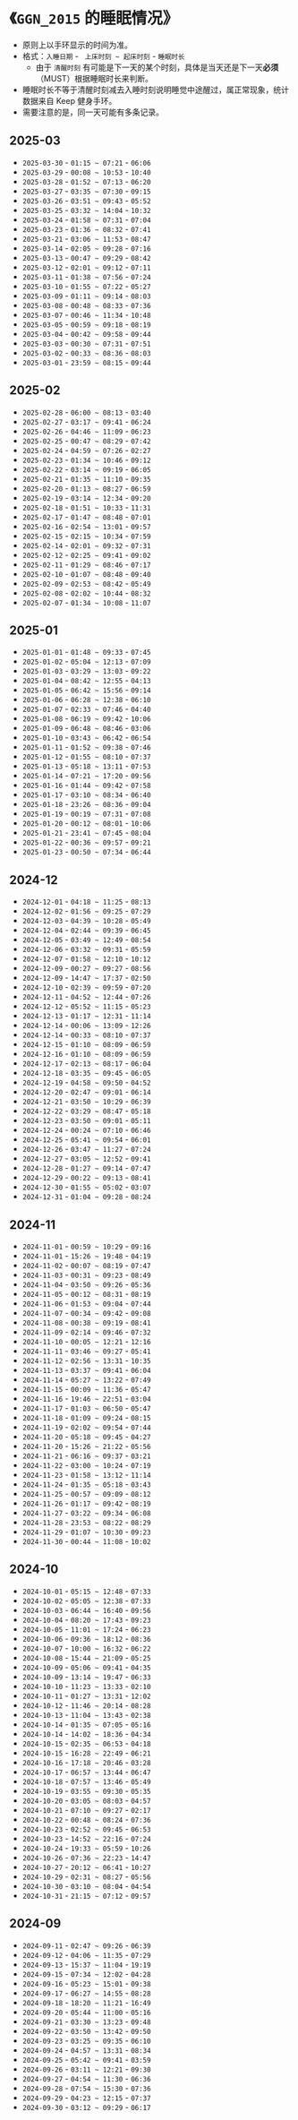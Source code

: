 # 《`GGN_2015` 的睡眠情况》

- 原则上以手环显示的时间为准。
- 格式：`入睡日期` - ` 上床时刻 ~ 起床时刻` - `睡眠时长`
  - 由于 `清醒时刻` 有可能是下一天的某个时刻，具体是当天还是下一天**必须**（MUST）根据睡眠时长来判断。
- 睡眠时长不等于清醒时刻减去入睡时刻说明睡觉中途醒过，属正常现象，统计数据来自 Keep 健身手环。
- 需要注意的是，同一天可能有多条记录。

## 2025-03

- `2025-03-30` - `01:15 ~ 07:21` - `06:06`
- `2025-03-29` - `00:08 ~ 10:53` - `10:40`
- `2025-03-28` - `01:52 ~ 07:13` - `06:20`
- `2025-03-27` - `03:35 ~ 07:30` - `09:15`
- `2025-03-26` - `03:51 ~ 09:43` - `05:52`
- `2025-03-25` - `03:32 ~ 14:04` - `10:32`
- `2025-03-24` - `01:58 ~ 07:31` - `07:04`
- `2025-03-23` - `01:36 ~ 08:32` - `07:41`
- `2025-03-21` - `03:06 ~ 11:53` - `08:47`
- `2025-03-14` - `02:05 ~ 09:28` - `07:16`
- `2025-03-13` - `00:47 ~ 09:29` - `08:42`
- `2025-03-12` - `02:01 ~ 09:12` - `07:11`
- `2025-03-11` - `01:38 ~ 07:56` - `07:24`
- `2025-03-10` - `01:55 ~ 07:22` - `05:27`
- `2025-03-09` - `01:11 ~ 09:14` - `08:03`
- `2025-03-08` - `00:48 ~ 08:33` - `07:36` 
- `2025-03-07` - `00:46 ~ 11:34` - `10:48`
- `2025-03-05` - `00:59 ~ 09:18` - `08:19`
- `2025-03-04` - `00:42 ~ 09:58` - `09:44`
- `2025-03-03` - `00:30 ~ 07:31` - `07:51`
- `2025-03-02` - `00:33 ~ 08:36` - `08:03`
- `2025-03-01` - `23:59 ~ 08:15` - `09:44`

## 2025-02

- `2025-02-28` - `06:00 ~ 08:13` - `03:40`
- `2025-02-27` - `03:17 ~ 09:41` - `06:24`
- `2025-02-26` - `04:46 ~ 11:09` - `06:23`
- `2025-02-25` - `00:47 ~ 08:29` - `07:42`
- `2025-02-24` - `04:59 ~ 07:26` - `02:27`
- `2025-02-23` - `01:34 ~ 10:46` - `09:12`
- `2025-02-22` - `03:14 ~ 09:19` - `06:05`
- `2025-02-21` - `01:35 ~ 11:10` - `09:35`
- `2025-02-20` - `01:13 ~ 08:27` - `06:59`
- `2025-02-19` - `03:14 ~ 12:34` - `09:20`
- `2025-02-18` - `01:51 ~ 10:33` - `11:31`
- `2025-02-17` - `01:47 ~ 08:48` - `07:01`
- `2025-02-16` - `02:54 ~ 13:01` - `09:57`
- `2025-02-15` - `02:15 ~ 10:34` - `07:59`
- `2025-02-14` - `02:01 ~ 09:32` - `07:31`
- `2025-02-12` - `02:25 ~ 09:41` - `09:02`
- `2025-02-11` - `01:29 ~ 08:46` - `07:17`
- `2025-02-10` - `01:07 ~ 08:48` - `09:40`
- `2025-02-09` - `02:53 ~ 08:42` - `05:49`
- `2025-02-08` - `02:02 ~ 10:44` - `08:32`
- `2025-02-07` - `01:34 ~ 10:08` - `11:07` 

## 2025-01

- `2025-01-01` - `01:48 ~ 09:33` - `07:45`
- `2025-01-02` - `05:04 ~ 12:13` - `07:09`
- `2025-01-03` - `03:29 ~ 13:03` - `09:22`
- `2025-01-04` - `08:42 ~ 12:55` - `04:13`
- `2025-01-05` - `06:42 ~ 15:56` - `09:14`
- `2025-01-06` - `06:28 ~ 12:38` - `06:10`
- `2025-01-07` - `02:33 ~ 07:46` - `04:40`
- `2025-01-08` - `06:19 ~ 09:42` - `10:06`
- `2025-01-09` - `06:48 ~ 08:46` - `03:06`
- `2025-01-10` - `03:43 ~ 06:42` - `06:54`
- `2025-01-11` - `01:52 ~ 09:38` - `07:46`
- `2025-01-12` - `01:55 ~ 08:10` - `07:37`
- `2025-01-13` - `05:18 ~ 13:11` - `07:53`
- `2025-01-14` - `07:21 ~ 17:20` - `09:56`
- `2025-01-16` - `01:44 ~ 09:42` - `07:58`
- `2025-01-17` - `03:10 ~ 08:34` - `06:40`
- `2025-01-18` - `23:26 ~ 08:36` - `09:04`
- `2025-01-19` - `00:19 ~ 07:31` - `07:08`
- `2025-01-20` - `00:12 ~ 08:01` - `10:06`
- `2025-01-21` - `23:41 ~ 07:45` - `08:04`
- `2025-01-22` - `00:36 ~ 09:57` - `09:21`
- `2025-01-23` - `00:50 ~ 07:34` - `06:44`

## 2024-12

- `2024-12-01` - `04:18 ~ 11:25` - `08:13`
- `2024-12-02` - `01:56 ~ 09:25` - `07:29`
- `2024-12-03` - `04:39 ~ 10:28` - `05:49`
- `2024-12-04` - `02:44 ~ 09:39` - `06:45`
- `2024-12-05` - `03:49 ~ 12:49` - `08:54`
- `2024-12-06` - `03:32 ~ 09:31` - `05:59`
- `2024-12-07` - `01:58 ~ 12:10` - `10:12`
- `2024-12-09` - `00:27 ~ 09:27` - `08:56`
- `2024-12-09` - `14:47 ~ 17:37` - `02:50`
- `2024-12-10` - `02:39 ~ 09:59` - `07:20`
- `2024-12-11` - `04:52 ~ 12:44` - `07:26`
- `2024-12-12` - `05:52 ~ 11:15` - `05:23`
- `2024-12-13` - `01:17 ~ 12:31` - `11:14`
- `2024-12-14` - `00:06 ~ 13:09` - `12:26`
- `2024-12-14` - `00:33 ~ 08:10` - `07:37`
- `2024-12-15` - `01:10 ~ 08:09` - `06:59`
- `2024-12-16` - `01:10 ~ 08:09` - `06:59`
- `2024-12-17` - `02:13 ~ 08:17` - `06:04`
- `2024-12-18` - `03:35 ~ 09:45` - `06:05`
- `2024-12-19` - `04:58 ~ 09:50` - `04:52`
- `2024-12-20` - `02:47 ~ 09:01` - `06:14`
- `2024-12-21` - `03:50 ~ 10:29` - `06:39`
- `2024-12-22` - `03:29 ~ 08:47` - `05:18`
- `2024-12-23` - `03:50 ~ 09:01` - `05:11`
- `2024-12-24` - `00:24 ~ 07:10` - `06:46`
- `2024-12-25` - `05:41 ~ 09:54` - `06:01`
- `2024-12-26` - `03:47 ~ 11:27` - `07:24`
- `2024-12-27` - `03:05 ~ 12:52` - `09:41`
- `2024-12-28` - `01:27 ~ 09:14` - `07:47`
- `2024-12-29` - `00:22 ~ 09:13` - `08:41`
- `2024-12-30` - `01:55 ~ 05:02` - `03:07`
- `2024-12-31` - `01:04 ~ 09:28` - `08:24`

## 2024-11

- `2024-11-01` - `00:59 ~ 10:29` - `09:16`
- `2024-11-01` - `15:26 ~ 19:48` - `04:19`
- `2024-11-02` - `00:07 ~ 08:19` - `07:47`
- `2024-11-03` - `00:31 ~ 09:23` - `08:49`
- `2024-11-04` - `03:50 ~ 09:26` - `05:36`
- `2024-11-05` - `00:12 ~ 08:31` - `08:19`
- `2024-11-06` - `01:53 ~ 09:04` - `07:44`
- `2024-11-07` - `00:34 ~ 09:42` - `09:08`
- `2024-11-08` - `00:38 ~ 09:19` - `08:41`
- `2024-11-09` - `02:14 ~ 09:46` - `07:32`
- `2024-11-10` - `00:05 ~ 12:21` - `12:16`
- `2024-11-11` - `03:46 ~ 09:27` - `05:41`
- `2024-11-12` - `02:56 ~ 13:31` - `10:35`
- `2024-11-13` - `03:37 ~ 09:41` - `06:04`
- `2024-11-14` - `05:27 ~ 13:22` - `07:49`
- `2024-11-15` - `00:09 ~ 11:36` - `05:47`
- `2024-11-16` - `19:46 ~ 22:51` - `03:04`
- `2024-11-17` - `01:03 ~ 06:50` - `05:47`
- `2024-11-18` - `01:09 ~ 09:24` - `08:15`
- `2024-11-19` - `02:02 ~ 09:54` - `07:44`
- `2024-11-20` - `05:18 ~ 09:45` - `04:27`
- `2024-11-20` - `15:26 ~ 21:22` - `05:56`
- `2024-11-21` - `06:16 ~ 09:37` - `03:21`
- `2024-11-22` - `03:00 ~ 10:24` - `07:19`
- `2024-11-23` - `01:58 ~ 13:12` - `11:14`
- `2024-11-24` - `01:35 ~ 05:18` - `03:43`
- `2024-11-25` - `00:57 ~ 09:09` - `08:12`
- `2024-11-26` - `01:17 ~ 09:42` - `08:19`
- `2024-11-27` - `03:22 ~ 09:34` - `06:08`
- `2024-11-28` - `23:53 ~ 08:22` - `08:29`
- `2024-11-29` - `01:07 ~ 10:30` - `09:23`
- `2024-11-30` - `00:44 ~ 11:08` - `10:02`

## 2024-10

- `2024-10-01` - `05:15 ~ 12:48` - `07:33`
- `2024-10-02` - `05:05 ~ 12:38` - `07:33`
- `2024-10-03` - `06:44 ~ 16:40` - `09:56`
- `2024-10-04` - `08:20 ~ 17:43` - `09:23`
- `2024-10-05` - `11:01 ~ 17:24` - `06:23`
- `2024-10-06` - `09:36 ~ 18:12` - `08:36`
- `2024-10-07` - `10:00 ~ 16:32` - `06:22`
- `2024-10-08` - `15:44 ~ 21:09` - `05:25` 
- `2024-10-09` - `05:06 ~ 09:41` - `04:35`
- `2024-10-09` - `13:14 ~ 19:47` - `06:33`
- `2024-10-10` - `11:23 ~ 13:33` - `02:10`
- `2024-10-11` - `01:27 ~ 13:31` - `12:02`
- `2024-10-12` - `11:46 ~ 20:14` - `08:28`
- `2024-10-13` - `11:04 ~ 13:43` - `02:38`
- `2024-10-14` - `01:35 ~ 07:05` - `05:16`
- `2024-10-14` - `14:02 ~ 18:36` - `04:34`
- `2024-10-15` - `02:35 ~ 06:53` - `04:18`
- `2024-10-15` - `16:28 ~ 22:49` - `06:21`
- `2024-10-16` - `17:18 ~ 20:46` - `03:28`
- `2024-10-17` - `06:57 ~ 13:44` - `06:47`
- `2024-10-18` - `07:57 ~ 13:46` - `05:49`
- `2024-10-19` - `03:55 ~ 09:30` - `05:35`
- `2024-10-20` - `03:05 ~ 08:03` - `04:57`
- `2024-10-21` - `07:10 ~ 09:27` - `02:17`
- `2024-10-22` - `00:48 ~ 08:24` - `07:36`
- `2024-10-23` - `02:52 ~ 09:45` - `06:53`
- `2024-10-23` - `14:52 ~ 22:16` - `07:24`
- `2024-10-24` - `19:33 ~ 05:59` - `10:26`
- `2024-10-26` - `07:36 ~ 22:23` - `14:47`
- `2024-10-27` - `20:12 ~ 06:41` - `10:27`
- `2024-10-29` - `02:31 ~ 08:27` - `05:56`
- `2024-10-30` - `03:10 ~ 08:04` - `04:54`
- `2024-10-31` - `21:15 ~ 07:12` - `09:57`

## 2024-09

- `2024-09-11` - `02:47 ~ 09:26` - `06:39`
- `2024-09-12` - `04:06 ~ 11:35` - `07:29`
- `2024-09-13` - `15:37 ~ 11:04` - `19:19`
- `2024-09-15` - `07:34 ~ 12:02` - `04:28`
- `2024-09-16` - `05:23 ~ 15:01` - `09:38`
- `2024-09-17` - `06:27 ~ 14:55` - `08:28`
- `2024-09-18` - `18:20 ~ 11:21` - `16:49`
- `2024-09-20` - `05:44 ~ 11:00` - `05:16`
- `2024-09-21` - `03:30 ~ 13:23` - `09:48`
- `2024-09-22` - `03:50 ~ 13:42` - `09:50`
- `2024-09-23` - `03:25 ~ 09:35` - `06:10`
- `2024-09-24` - `04:57 ~ 13:31` - `08:34`
- `2024-09-25` - `05:42 ~ 09:41` - `03:59`
- `2024-09-26` - `03:11 ~ 12:21` - `09:30`
- `2024-09-27` - `04:54 ~ 11:30` - `06:36`
- `2024-09-28` - `07:54 ~ 15:30` - `07:36`
- `2024-09-29` - `04:23 ~ 12:15` - `07:37`
- `2024-09-30` - `03:12 ~ 09:29` - `06:17`

 
